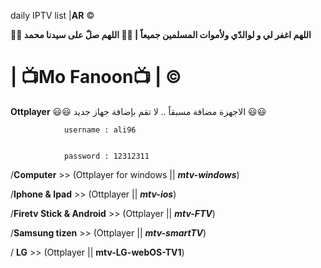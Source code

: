 daily IPTV list  |**AR** ©️

**🤲🤲 اللهم اغفر لي و لوالدّي ولأموات المسلمين جميعاً | 🤲🤲 اللهم صلّ على سيدنا محمد**


# | 📺Mo Fanoon📺 | ©️



**Ottplayer** 😃😃 الاجهزة مضافة مسبقاً .. لا تقم بإضافة جهاز جديد 😃😃  


                username : ali96


                password : 12312311

/**Computer** >>               (Ottplayer for windows || ***mtv-windows***)  

/**Iphone & Ipad** >>          (Ottplayer || ***mtv-ios***) 

/**Firetv Stick & Android** >> (Ottplayer || ***mtv-FTV***)  

/**Samsung tizen** >>          (Ottplayer || ***mtv-smartTV***)
 
/ **LG**   >>                  (Ottplayer || **mtv-LG-webOS-TV1**)
